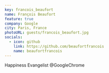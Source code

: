 ```yaml
---
key: francois_beaufort
name: François Beaufort
feature: true
company: Google
city: Paris, France
photoURL: guests/francois_beaufort.jpg
socials:
  - icon: github
    link: https://github.com/beaufortfrancois
    name: beaufortfrancois
---
```


Happiness Evangelist @GoogleChrome
